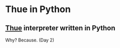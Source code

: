 # Thue in Python
## [Thue](https://esolangs.org/wiki/Thue) interpreter written in Python
Why? Because. (Day 2)